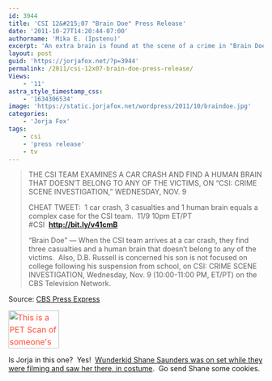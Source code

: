 ```yaml
---
id: 3944
title: 'CSI 12&#215;07 "Brain Doe" Press Release'
date: '2011-10-27T14:20:44-07:00'
authorname: 'Mika E. (Ipstenu)'
excerpt: 'An extra brain is found at the scene of a crime in "Brain Doe", airing November 9th.'
layout: post
guid: 'https://jorjafox.net/?p=3944'
permalink: /2011/csi-12x07-brain-doe-press-release/
Views:
    - '11'
astra_style_timestamp_css:
    - '1634306534'
image: 'https://static.jorjafox.net/wordpress/2011/10/braindoe.jpg'
categories:
    - 'Jorja Fox'
tags:
    - csi
    - 'press release'
    - tv
---
```


<blockquote>THE CSI TEAM EXAMINES A CAR CRASH AND FIND A HUMAN BRAIN THAT DOESN’T BELONG TO ANY OF THE VICTIMS, ON “CSI: CRIME SCENE INVESTIGATION,” WEDNESDAY, NOV. 9

CHEAT TWEET:  1 car crash, 3 casualties and 1 human brain equals a complex case for the CSI team.  11/9 10pm ET/PT #CSI  **<a href="http://bit.ly/v41cmB">http://bit.ly/v41cmB</a>**

“Brain Doe” — When the CSI team arrives at a car crash, they find three casualties and a human brain that doesn’t belong to any of the victims.  Also, D.B. Russell is concerned his son is not focused on college following his suspension from school, on CSI: CRIME SCENE INVESTIGATION, Wednesday, Nov. 9 (10:00-11:00 PM, ET/PT) on the CBS Television Network.</blockquote>
Source: <a href="http://cbspressexpress.com/cbs-entertainment/releases/view?id=29625">CBS Press Express</a>

<a style="color: #ff4b33; line-height: 24px; font-size: 16px;" href="//static.jorjafox.net/wordpress/2011/10/braindoe.jpg"><img class="alignleft size-thumbnail wp-image-3945" style="border-style: initial; border-color: initial;" title="Brain Doe" src="//static.jorjafox.net/wordpress/2011/10/braindoe-210x140.jpg" alt="This is a PET Scan of someone's brain!" width="100" height="75" /></a>

Is Jorja in this one?  Yes!  <a href="http://twitpic.com/6vr2jw">Wunderkid Shane Saunders was on set while they were filming and saw her there, in costume</a>.  Go send Shane some cookies.
